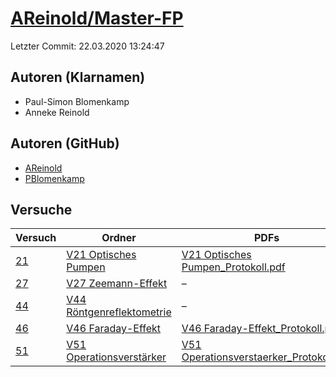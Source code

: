 # [AReinold/Master-FP](https://github.com/AReinold/Master-FP)

Letzter Commit: 22.03.2020 13:24:47

## Autoren (Klarnamen)
- Paul-Simon Blomenkamp
- Anneke Reinold

## Autoren (GitHub)
- [AReinold](https://github.com/AReinold)
- [PBlomenkamp](https://github.com/PBlomenkamp)

## Versuche

|       Versuch        |                                                    Ordner                                                     |                                                                                                    PDFs                                                                                                    |
|----------------------|---------------------------------------------------------------------------------------------------------------|------------------------------------------------------------------------------------------------------------------------------------------------------------------------------------------------------------|
|[21](../../versuch/21)|[V21 Optisches Pumpen](https://github.com/AReinold/Master-FP/tree/master/V21%20Optisches%20Pumpen)             |[V21 Optisches Pumpen_Protokoll.pdf](https://docs.google.com/viewer?url=https://raw.githubusercontent.com/AReinold/Master-FP/master/PDF-Dateien%20abtestiert/V21%20Optisches%20Pumpen_Protokoll.pdf)        |
|[27](../../versuch/27)|[V27 Zeemann-Effekt](https://github.com/AReinold/Master-FP/tree/master/V27%20Zeemann-Effekt)                   |–                                                                                                                                                                                                           |
|[44](../../versuch/44)|[V44 Röntgenreflektometrie](https://github.com/AReinold/Master-FP/tree/master/V44%20R%C3%B6ntgenreflektometrie)|–                                                                                                                                                                                                           |
|[46](../../versuch/46)|[V46 Faraday-Effekt](https://github.com/AReinold/Master-FP/tree/master/V46%20Faraday-Effekt)                   |[V46 Faraday-Effekt_Protokoll.pdf](https://docs.google.com/viewer?url=https://raw.githubusercontent.com/AReinold/Master-FP/master/PDF-Dateien%20abtestiert/V46%20Faraday-Effekt_Protokoll.pdf)              |
|[51](../../versuch/51)|[V51 Operationsverstärker](https://github.com/AReinold/Master-FP/tree/master/V51%20Operationsverst%C3%A4rker)  |[V51 Operationsverstaerker_Protokoll.pdf](https://docs.google.com/viewer?url=https://raw.githubusercontent.com/AReinold/Master-FP/master/PDF-Dateien%20abtestiert/V51%20Operationsverstaerker_Protokoll.pdf)|
